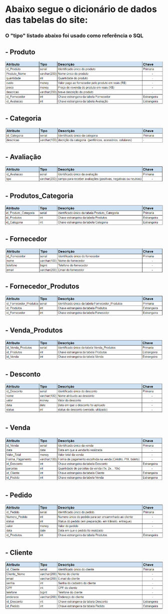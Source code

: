 # Abaixo segue o dicionário de dados das tabelas do site:

### O "tipo" listado abaixo foi usado como referência o SQL

## - Produto

![](https://github.com/uni9weslley/projeto_felipe/blob/main/Modelagem%20de%20dados/Simulação%20de%20cadastro/Produto.png)

## - Categoria

![](https://github.com/uni9weslley/projeto_felipe/blob/main/Modelagem%20de%20dados/Simulação%20de%20cadastro/Categoria.png)

## - Avaliação 

![](https://github.com/uni9weslley/projeto_felipe/blob/main/Modelagem%20de%20dados/Simulação%20de%20cadastro/Avaliação.png)

## - Produtos_Categoria

![](https://github.com/uni9weslley/projeto_felipe/blob/main/Modelagem%20de%20dados/Simulação%20de%20cadastro/Produto_categoria.png)

## - Fornecedor

![](https://github.com/uni9weslley/projeto_felipe/blob/main/Modelagem%20de%20dados/Simulação%20de%20cadastro/Fornecedor.png)

## - Fornecedor_Produtos

![](https://github.com/uni9weslley/projeto_felipe/blob/main/Modelagem%20de%20dados/Simulação%20de%20cadastro/Fornecedor_produto.png)

## - Venda_Produtos

![](https://github.com/uni9weslley/projeto_felipe/blob/main/Modelagem%20de%20dados/Simulação%20de%20cadastro/Venda_produto.png)

## - Desconto

![](https://github.com/uni9weslley/projeto_felipe/blob/main/Modelagem%20de%20dados/Simulação%20de%20cadastro/Desconto.png)

## - Venda

![](https://github.com/uni9weslley/projeto_felipe/blob/main/Modelagem%20de%20dados/Simulação%20de%20cadastro/Venda.png)

## - Pedido

![](https://github.com/uni9weslley/projeto_felipe/blob/main/Modelagem%20de%20dados/Simulação%20de%20cadastro/Pedido.png)

## - Cliente

![](https://github.com/uni9weslley/projeto_felipe/blob/main/Modelagem%20de%20dados/Simulação%20de%20cadastro/Cliente.png)
